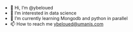 - 👋 Hi, I’m @ybeloued
- 👀 I’m interested in data science
- 🌱 I’m currently learning Mongodb and python in parallel
- 📫 How to reach me ybeloued@umanis.com

